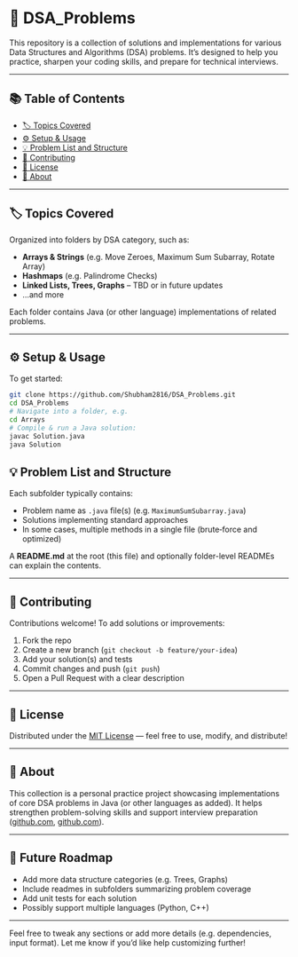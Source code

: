 

# 🧠 DSA\_Problems

This repository is a collection of solutions and implementations for various Data Structures and Algorithms (DSA) problems. It’s designed to help you practice, sharpen your coding skills, and prepare for technical interviews.

---

## 📚 Table of Contents

* [🏷️ Topics Covered](#topics-covered)
* [⚙️ Setup & Usage](#setup--usage)
* [💡 Problem List and Structure](#problem-list-and-structure)
* [🤝 Contributing](#contributing)
* [📄 License](#license)
* [📖 About](#about)

---

## 🏷️ Topics Covered

Organized into folders by DSA category, such as:

* **Arrays & Strings** (e.g. Move Zeroes, Maximum Sum Subarray, Rotate Array)
* **Hashmaps** (e.g. Palindrome Checks)
* **Linked Lists, Trees, Graphs** – TBD or in future updates
* …and more

Each folder contains Java (or other language) implementations of related problems.

---

## ⚙️ Setup & Usage

To get started:

```bash
git clone https://github.com/Shubham2816/DSA_Problems.git
cd DSA_Problems
# Navigate into a folder, e.g.
cd Arrays
# Compile & run a Java solution:
javac Solution.java
java Solution
```

## 💡 Problem List and Structure

Each subfolder typically contains:

* Problem name as `.java` file(s) (e.g. `MaximumSumSubarray.java`)
* Solutions implementing standard approaches
* In some cases, multiple methods in a single file (brute‑force and optimized)

A **README.md** at the root (this file) and optionally folder-level READMEs can explain the contents.

---

## 🤝 Contributing

Contributions welcome! To add solutions or improvements:

1. Fork the repo
2. Create a new branch (`git checkout -b feature/your-idea`)
3. Add your solution(s) and tests
4. Commit changes and push (`git push`)
5. Open a Pull Request with a clear description

---

## 📄 License

Distributed under the [MIT License](LICENSE) — feel free to use, modify, and distribute!

---

## 📖 About

This collection is a personal practice project showcasing implementations of core DSA problems in Java (or other languages as added). It helps strengthen problem-solving skills and support interview preparation ([github.com][1], [github.com][2]).

---

## 🚀 Future Roadmap

* Add more data structure categories (e.g. Trees, Graphs)
* Include readmes in subfolders summarizing problem coverage
* Add unit tests for each solution
* Possibly support multiple languages (Python, C++)

---

Feel free to tweak any sections or add more details (e.g. dependencies, input format). Let me know if you’d like help customizing further!

[1]: https://github.com/MakeContributions/DSA/blob/main/README.md?utm_source=chatgpt.com "DSA/README.md at main · MakeContributions/DSA"
[2]: https://github.com/ShubhamDambale/Dsa_Algorithm?utm_source=chatgpt.com "Data Structures and Algorithms Practice"
